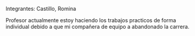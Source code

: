 Integrantes: 
Castillo, Romina

Profesor actualmente estoy haciendo los trabajos practicos de forma individual debido a que mi compañera de equipo a abandonado la carrera.
